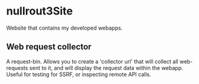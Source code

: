 # nullrout3Site

Website that contains my developed webapps.<nl>
<nl>
<h2>Web request collector</h2>
A request-bin. Allows you to create a 'collector url' that will collect all web-requests sent to it, and will display the request data within the webapp. Useful for testing for SSRF, or inspecting remote API calls. 